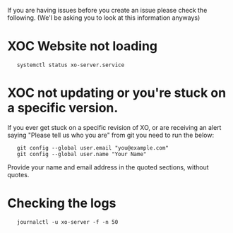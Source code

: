 If you are having issues before you create an issue please check the following. (We'l be asking you to look at this information anyways)

# XOC Website not loading

       systemctl status xo-server.service
       
# XOC not updating or you're stuck on a specific version.     
       
If you ever get stuck on a specific revision of XO, or are receiving an alert saying "Please tell us who you are" from git you need to run the below:

       git config --global user.email "you@example.com"
       git config --global user.name "Your Name"
      
Provide your name and email address in the quoted sections, without quotes.

# Checking the logs

       journalctl -u xo-server -f -n 50
